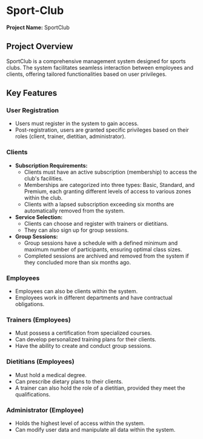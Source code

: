 # Sport-Club

**Project Name:** SportClub

## Project Overview
SportClub is a comprehensive management system designed for sports clubs. The system facilitates seamless interaction between employees and clients, offering tailored functionalities based on user privileges.

## Key Features

### User Registration
- Users must register in the system to gain access.
- Post-registration, users are granted specific privileges based on their roles (client, trainer, dietitian, administrator).

### Clients
- **Subscription Requirements:**
  - Clients must have an active subscription (membership) to access the club's facilities.
  - Memberships are categorized into three types: Basic, Standard, and Premium, each granting different levels of access to various zones within the club.
  - Clients with a lapsed subscription exceeding six months are automatically removed from the system.
- **Service Selection:**
  - Clients can choose and register with trainers or dietitians.
  - They can also sign up for group sessions.
- **Group Sessions:**
  - Group sessions have a schedule with a defined minimum and maximum number of participants, ensuring optimal class sizes.
  - Completed sessions are archived and removed from the system if they concluded more than six months ago.

### Employees
- Employees can also be clients within the system.
- Employees work in different departments and have contractual obligations.

### Trainers (Employees)
- Must possess a certification from specialized courses.
- Can develop personalized training plans for their clients.
- Have the ability to create and conduct group sessions.

### Dietitians (Employees)
- Must hold a medical degree.
- Can prescribe dietary plans to their clients.
- A trainer can also hold the role of a dietitian, provided they meet the qualifications.

### Administrator (Employee)
- Holds the highest level of access within the system.
- Can modify user data and manipulate all data within the system.

